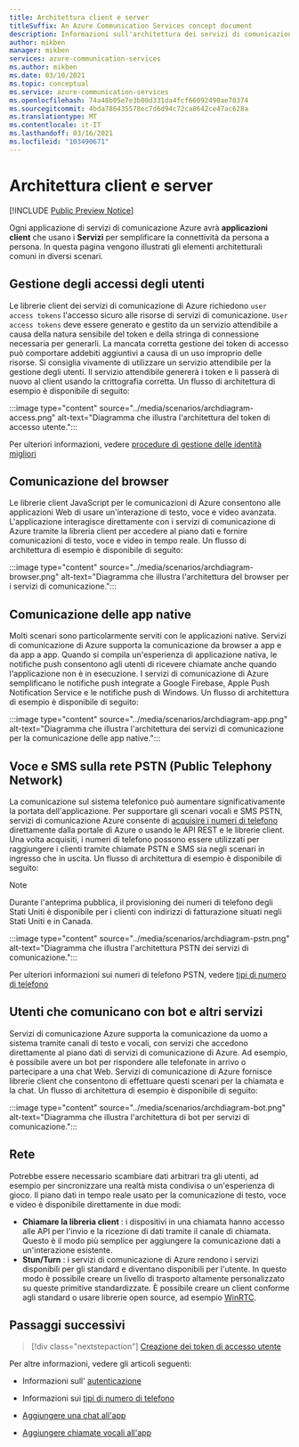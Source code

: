```yaml
---
title: Architettura client e server
titleSuffix: An Azure Communication Services concept document
description: Informazioni sull'architettura dei servizi di comunicazione.
author: mikben
manager: mikben
services: azure-communication-services
ms.author: mikben
ms.date: 03/10/2021
ms.topic: conceptual
ms.service: azure-communication-services
ms.openlocfilehash: 74a48b05e7e3b00d331da4fcf66092490ae70374
ms.sourcegitcommit: 4bda786435578ec7d6d94c72ca8642ce47ac628a
ms.translationtype: MT
ms.contentlocale: it-IT
ms.lasthandoff: 03/16/2021
ms.locfileid: "103490671"
---
```

# <a name="client-and-server-architecture"></a>Architettura client e server

[!INCLUDE [Public Preview Notice](../includes/public-preview-include.md)]


<!--
> [!WARNING]
> This document is under construction and needs the following items to be addressed:
> - Need to add security best practices for token management here
> - Reference docs:
> - https://docs.microsoft.com/windows/security/threat-protection/security-policy-settings/create-a-token-object
> - https://docs.microsoft.com/azure/aks/operator-best-practices-identity
> - https://docs.microsoft.com/cloud-app-security/api-tokens?view=gestures-1.0-->

Ogni applicazione di servizi di comunicazione Azure avrà **applicazioni client** che usano i **Servizi** per semplificare la connettività da persona a persona. In questa pagina vengono illustrati gli elementi architetturali comuni in diversi scenari.

## <a name="user-access-management"></a>Gestione degli accessi degli utenti

Le librerie client dei servizi di comunicazione di Azure richiedono `user access tokens` l'accesso sicuro alle risorse di servizi di comunicazione. `User access tokens` deve essere generato e gestito da un servizio attendibile a causa della natura sensibile del token e della stringa di connessione necessaria per generarli. La mancata corretta gestione dei token di accesso può comportare addebiti aggiuntivi a causa di un uso improprio delle risorse. Si consiglia vivamente di utilizzare un servizio attendibile per la gestione degli utenti. Il servizio attendibile genererà i token e li passerà di nuovo al client usando la crittografia corretta. Un flusso di architettura di esempio è disponibile di seguito:

:::image type="content" source="../media/scenarios/archdiagram-access.png" alt-text="Diagramma che illustra l'architettura del token di accesso utente.":::

Per ulteriori informazioni, vedere [procedure di gestione delle identità migliori](../../security/fundamentals/identity-management-best-practices.md)

## <a name="browser-communication"></a>Comunicazione del browser

Le librerie client JavaScript per le comunicazioni di Azure consentono alle applicazioni Web di usare un'interazione di testo, voce e video avanzata. L'applicazione interagisce direttamente con i servizi di comunicazione di Azure tramite la libreria client per accedere al piano dati e fornire comunicazioni di testo, voce e video in tempo reale. Un flusso di architettura di esempio è disponibile di seguito:

:::image type="content" source="../media/scenarios/archdiagram-browser.png" alt-text="Diagramma che illustra l'architettura del browser per i servizi di comunicazione.":::

## <a name="native-app-communication"></a>Comunicazione delle app native

Molti scenari sono particolarmente serviti con le applicazioni native. Servizi di comunicazione di Azure supporta la comunicazione da browser a app e da app a app.  Quando si compila un'esperienza di applicazione nativa, le notifiche push consentono agli utenti di ricevere chiamate anche quando l'applicazione non è in esecuzione. I servizi di comunicazione di Azure semplificano le notifiche push integrate a Google Firebase, Apple Push Notification Service e le notifiche push di Windows. Un flusso di architettura di esempio è disponibile di seguito:

:::image type="content" source="../media/scenarios/archdiagram-app.png" alt-text="Diagramma che illustra l'architettura dei servizi di comunicazione per la comunicazione delle app native.":::

## <a name="voice-and-sms-over-the-public-switched-telephony-network-pstn"></a>Voce e SMS sulla rete PSTN (Public Telephony Network)

La comunicazione sul sistema telefonico può aumentare significativamente la portata dell'applicazione. Per supportare gli scenari vocali e SMS PSTN, servizi di comunicazione Azure consente di [acquisire i numeri di telefono](../quickstarts/telephony-sms/get-phone-number.md) direttamente dalla portale di Azure o usando le API REST e le librerie client. Una volta acquisiti, i numeri di telefono possono essere utilizzati per raggiungere i clienti tramite chiamate PSTN e SMS sia negli scenari in ingresso che in uscita. Un flusso di architettura di esempio è disponibile di seguito:

> [!Note]
> Durante l'anteprima pubblica, il provisioning dei numeri di telefono degli Stati Uniti è disponibile per i clienti con indirizzi di fatturazione situati negli Stati Uniti e in Canada.

:::image type="content" source="../media/scenarios/archdiagram-pstn.png" alt-text="Diagramma che illustra l'architettura PSTN dei servizi di comunicazione.":::

Per ulteriori informazioni sui numeri di telefono PSTN, vedere [tipi di numero di telefono](../concepts/telephony-sms/plan-solution.md)

## <a name="humans-communicating-with-bots-and-other-services"></a>Utenti che comunicano con bot e altri servizi

Servizi di comunicazione Azure supporta la comunicazione da uomo a sistema tramite canali di testo e vocali, con servizi che accedono direttamente al piano dati di servizi di comunicazione di Azure. Ad esempio, è possibile avere un bot per rispondere alle telefonate in arrivo o partecipare a una chat Web. Servizi di comunicazione di Azure fornisce librerie client che consentono di effettuare questi scenari per la chiamata e la chat. Un flusso di architettura di esempio è disponibile di seguito:

:::image type="content" source="../media/scenarios/archdiagram-bot.png" alt-text="Diagramma che illustra l'architettura di bot per servizi di comunicazione.":::

## <a name="networking"></a>Rete

Potrebbe essere necessario scambiare dati arbitrari tra gli utenti, ad esempio per sincronizzare una realtà mista condivisa o un'esperienza di gioco. Il piano dati in tempo reale usato per la comunicazione di testo, voce e video è disponibile direttamente in due modi:

- **Chiamare la libreria client** : i dispositivi in una chiamata hanno accesso alle API per l'invio e la ricezione di dati tramite il canale di chiamata. Questo è il modo più semplice per aggiungere la comunicazione dati a un'interazione esistente.
- **Stun/Turn** : i servizi di comunicazione di Azure rendono i servizi disponibili per gli standard e diventano disponibili per l'utente. In questo modo è possibile creare un livello di trasporto altamente personalizzato su queste primitive standardizzate. È possibile creare un client conforme agli standard o usare librerie open source, ad esempio [WinRTC](https://github.com/microsoft/winrtc).

## <a name="next-steps"></a>Passaggi successivi

> [!div class="nextstepaction"]
> [Creazione dei token di accesso utente](../quickstarts/access-tokens.md)

Per altre informazioni, vedere gli articoli seguenti:

- Informazioni sull' [autenticazione](../concepts/authentication.md)
- Informazioni sui [tipi di numero di telefono](../concepts/telephony-sms/plan-solution.md)

- [Aggiungere una chat all'app](../quickstarts/chat/get-started.md)
- [Aggiungere chiamate vocali all'app](../quickstarts/voice-video-calling/getting-started-with-calling.md)
